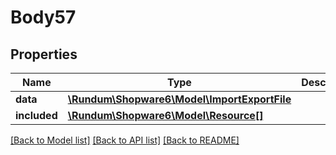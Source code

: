 # Body57

## Properties
Name | Type | Description | Notes
------------ | ------------- | ------------- | -------------
**data** | [**\Rundum\Shopware6\Model\ImportExportFile**](ImportExportFile.md) |  | [optional] 
**included** | [**\Rundum\Shopware6\Model\Resource[]**](Resource.md) |  | [optional] 

[[Back to Model list]](../../README.md#documentation-for-models) [[Back to API list]](../../README.md#documentation-for-api-endpoints) [[Back to README]](../../README.md)

